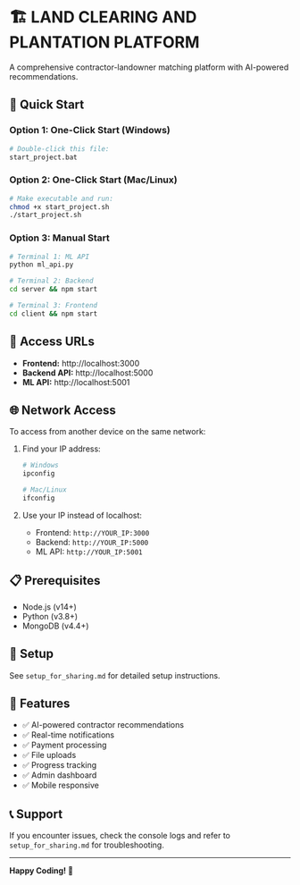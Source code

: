 # 🏗️ LAND CLEARING AND PLANTATION PLATFORM

A comprehensive contractor-landowner matching platform with AI-powered recommendations.

## 🚀 Quick Start

### Option 1: One-Click Start (Windows)
```bash
# Double-click this file:
start_project.bat
```

### Option 2: One-Click Start (Mac/Linux)
```bash
# Make executable and run:
chmod +x start_project.sh
./start_project.sh
```

### Option 3: Manual Start
```bash
# Terminal 1: ML API
python ml_api.py

# Terminal 2: Backend
cd server && npm start

# Terminal 3: Frontend
cd client && npm start
```

## 📱 Access URLs

- **Frontend:** http://localhost:3000
- **Backend API:** http://localhost:5000
- **ML API:** http://localhost:5001

## 🌐 Network Access

To access from another device on the same network:

1. Find your IP address:
   ```bash
   # Windows
   ipconfig
   
   # Mac/Linux
   ifconfig
   ```

2. Use your IP instead of localhost:
   - Frontend: `http://YOUR_IP:3000`
   - Backend: `http://YOUR_IP:5000`
   - ML API: `http://YOUR_IP:5001`

## 📋 Prerequisites

- Node.js (v14+)
- Python (v3.8+)
- MongoDB (v4.4+)

## 🔧 Setup

See `setup_for_sharing.md` for detailed setup instructions.

## 🎯 Features

- ✅ AI-powered contractor recommendations
- ✅ Real-time notifications
- ✅ Payment processing
- ✅ File uploads
- ✅ Progress tracking
- ✅ Admin dashboard
- ✅ Mobile responsive

## 📞 Support

If you encounter issues, check the console logs and refer to `setup_for_sharing.md` for troubleshooting.

---

**Happy Coding! 🚀**
